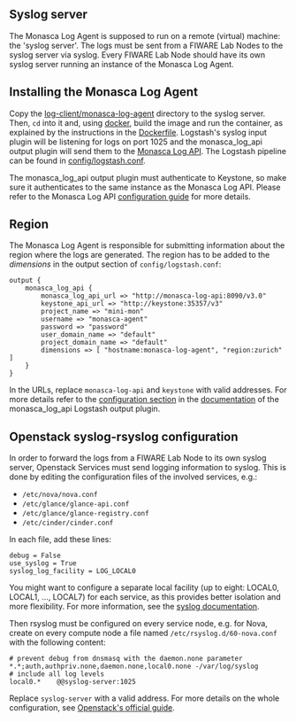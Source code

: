 ## Syslog server
The Monasca Log Agent is supposed to run on a remote (virtual) machine: the 'syslog server'. The logs must be sent from a FIWARE Lab Nodes to the syslog server via syslog. Every FIWARE Lab Node should have its own syslog server running an instance of the Monasca Log Agent.

## Installing the Monasca Log Agent
Copy the [log-client/monasca-log-agent][2] directory to the syslog server. Then, `cd` into it and, using [docker][1], build the image and run the container, as explained by the instructions in the [Dockerfile][3]. Logstash's syslog input plugin will be listening for logs on port 1025 and the monasca_log_api output plugin will send them to the [Monasca Log API](monasca-log-api.md). The Logstash pipeline can be found in [config/logstash.conf][4].

The monasca_log_api output plugin must authenticate to Keystone, so make sure it authenticates to the same instance as the Monasca Log API. Please refer to the Monasca Log API [configuration guide](monasca-log-api.md) for more details.

## Region
The Monasca Log Agent is responsible for submitting information about the region where the logs are generated. The region has to be added to the _dimensions_ in the output section of `config/logstash.conf`:

    output {
        monasca_log_api {
            monasca_log_api_url => "http://monasca-log-api:8090/v3.0"
            keystone_api_url => "http://keystone:35357/v3"
            project_name => "mini-mon"
            username => "monasca-agent"
            password => "password"
            user_domain_name => "default"
            project_domain_name => "default"
            dimensions => [ "hostname:monasca-log-agent", "region:zurich" ]
        }
    }

In the URLs, replace `monasca-log-api` and `keystone` with valid addresses. For more details refer to the [configuration section][5] in the [documentation][6] of the monasca_log_api Logstash output plugin.

## Openstack syslog-rsyslog configuration
In order to forward the logs from a FIWARE Lab Node to its own syslog server, Openstack Services must send logging information to syslog. This is done by editing the configuration files of the involved services, e.g.:

+ `/etc/nova/nova.conf`
+ `/etc/glance/glance-api.conf`
+ `/etc/glance/glance-registry.conf`
+ `/etc/cinder/cinder.conf`

In each file, add these lines:

    debug = False
    use_syslog = True
    syslog_log_facility = LOG_LOCAL0

You might want to configure a separate local facility (up to eight: LOCAL0, LOCAL1, ..., LOCAL7) for each service, as this provides better isolation and more flexibility. For more information, see the [syslog documentation][8].

Then rsyslog must be configured on every service node, e.g. for Nova, create on every compute node a file named `/etc/rsyslog.d/60-nova.conf` with the following content:

    # prevent debug from dnsmasq with the daemon.none parameter
    *.*;auth,authpriv.none,daemon.none,local0.none -/var/log/syslog
    # include all log levels
    local0.*    @@syslog-server:1025

Replace `syslog-server` with a valid address. For more details on the whole configuration, see [Openstack's official guide][7].

[1]:https://www.docker.com/
[2]:https://github.com/martel-innovate/deep-log-inspection/tree/master/log-client/monasca-log-agent
[3]:https://github.com/martel-innovate/deep-log-inspection/blob/master/log-client/monasca-log-agent/Dockerfile
[4]:https://github.com/martel-innovate/deep-log-inspection/blob/master/log-client/monasca-log-agent/config/logstash.conf
[5]:http://www.rubydoc.info/gems/logstash-output-monasca_log_api/0.5.1#Start_logstash_output_plugin
[6]:http://www.rubydoc.info/gems/logstash-output-monasca_log_api/0.5.1
[7]:https://docs.openstack.org/admin-guide/compute-manage-logs.html
[8]:https://en.wikipedia.org/wiki/Syslog

